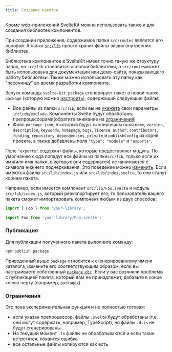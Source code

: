 ```yaml
---
title: Создание пакетов
---
```


Кроме web-приложений SvelteKit можно использовать также и для создания библиотек компонентов.

При создании приложения, содержимое папки `src/routes` является его основой. А папка [`src/lib`](#moduli-$lib) просто хранит файлы ваших внутренних библиотек.

Библиотека компонентов в SvelteKit имеет точно такую же структуру папок, но `src/lib` становится основой библиотеки, а `src/routes`может быть использована для документации или демо-сайта, показывающего работу библиотеки. Также можно использовать эту папку как "песочницу" во время разработки компонента.

Запуск команды `svelte-kit package` сгенерирует пакет в новой папке `package` (которую можно [настроить](#konfiguracziya-package)), содержащий следующие файлы:

- Все файлы из папки `src/lib`, если вы не [укажете](#konfiguracziya-package) свои параметры `include`/`exclude`. Компоненты Svelte будут обработаны препроцессорами(обратите внимание на [ограничения](#sozdanie-paketov-ogranicheniya))
- Файл `package.json`, в который будут скопированы поля `name`, `version`, `description`, `keywords`, `homepage`, `bugs`, `license`, `author`, `contributors`, `funding`, `repository`, `dependencies`, `private` и `publishConfig` из корня проекта, а также добавлены поля `"type": "module"` и `"exports"`.

Поле `"exports"` содержит файлы, которые предоставляет модуль. По умолчанию сюда попадут все файлы из папки`src/lib`, только если их имя(или имя папки, в которых они содержатся) не начинаются с символа нижнего подчёркивания. Это поведение можно [изменить](#konfiguracziya-package). Если имеются файлы `src/lib/index.js` или `src/lib/index.svelte`, то они станут  корнем пакета.

Например, если имеется компонент `src/lib/Foo.svelte` и модуль `src/lib/index.js`, который реэкспортирует его, то пользователь вашего пакета сможет импортировать компонент любым из двух способов:

```js
import { Foo } from 'your-library';
```

```js
import Foo from 'your-library/Foo.svelte';
```

### Публикация

Для публикации полученного пакета выполните команду:

```
npm publish package
```
Приведенный выше `package` относится к сгенерированному имени каталога, измените его соответствующим образом, если вы настраиваете собственный [`package.dir`](#konfiguracziya-package). Если у вас возникли проблемы с публикацией пакета, который вам не принадлежит, добавьте в конце косую черту (например, `package/`).

### Ограничения

Это пока экспериментальная функция и не полностью готовая:

- если указан препроцессор, файлы `.svelte` будут обработаны (т.е. они могут содержать, например, TypeScript), но файлы `.d.ts` не будут сгенерированы
- На текущий момент `.ts` файлы не обрабатываются и если такие встретятся, появится ошибка
- все остальные файлы копируются как есть
